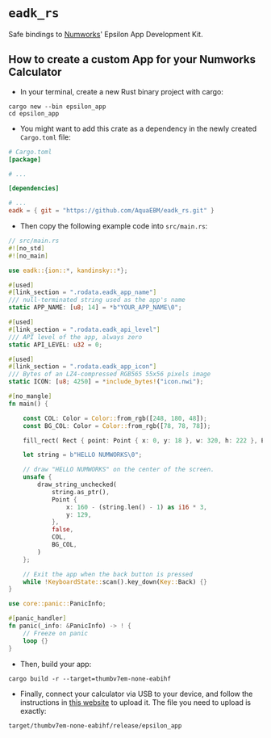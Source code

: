 # `eadk_rs`

Safe bindings to [Numworks](https://www.numworks.com/)' Epsilon App Development Kit.

## How to create a custom App for your Numworks Calculator

- In your terminal, create a new Rust binary project with cargo:

```shell
cargo new --bin epsilon_app
cd epsilon_app
```

- You might want to add this crate as a dependency in the newly created `Cargo.toml` file:

```toml
# Cargo.toml
[package]

# ...

[dependencies]

# ...
eadk = { git = "https://github.com/AquaEBM/eadk_rs.git" }

```

- Then copy the following example code into `src/main.rs`:

```rust
// src/main.rs
#![no_std]
#![no_main]

use eadk::{ion::*, kandinsky::*};

#[used]
#[link_section = ".rodata.eadk_app_name"]
/// null-terminated string used as the app's name
static APP_NAME: [u8; 14] = *b"YOUR_APP_NAME\0";

#[used]
#[link_section = ".rodata.eadk_api_level"]
/// API level of the app, always zero
static API_LEVEL: u32 = 0;

#[used]
#[link_section = ".rodata.eadk_app_icon"]
/// Bytes of an LZ4-compressed RGB565 55x56 pixels image
static ICON: [u8; 4250] = *include_bytes!("icon.nwi");

#[no_mangle]
fn main() {

    const COL: Color = Color::from_rgb([248, 180, 48]);
    const BG_COL: Color = Color::from_rgb([78, 78, 78]);

    fill_rect( Rect { point: Point { x: 0, y: 18 }, w: 320, h: 222 }, BG_COL);

    let string = b"HELLO NUMWORKS\0";

    // draw "HELLO NUMWORKS" on the center of the screen.
    unsafe {
        draw_string_unchecked(
            string.as_ptr(),
            Point {
                x: 160 - (string.len() - 1) as i16 * 3,
                y: 129,
            },
            false,
            COL,
            BG_COL,
        )
    };

    // Exit the app when the back button is pressed
    while !KeyboardState::scan().key_down(Key::Back) {}
}

use core::panic::PanicInfo;

#[panic_handler]
fn panic(_info: &PanicInfo) -> ! {
    // Freeze on panic
    loop {}
}
```

- Then, build your app:

```shell
cargo build -r --target=thumbv7em-none-eabihf
```

- Finally, connect your calculator via USB to your device, and follow the instructions in [this website](https://my.numworks.com/apps) to upload it. The file you need to upload is exactly:
```
target/thumbv7em-none-eabihf/release/epsilon_app
```
